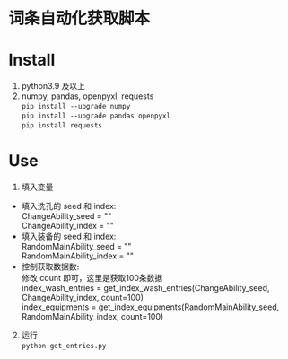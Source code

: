 # 词条自动化获取脚本

# Install
1. python3.9 及以上
2. numpy, pandas, openpyxl, requests  
`pip install --upgrade numpy`  
`pip install --upgrade pandas openpyxl`  
`pip install requests`

# Use
1. 填入变量
* 填入洗孔的 seed 和 index:  
ChangeAbility_seed = ""  
ChangeAbility_index = ""  
* 填入装备的 seed 和 index:  
RandomMainAbility_seed = ""  
RandomMainAbility_index = ""
* 控制获取数据数:  
修改 count 即可，这里是获取100条数据  
index_wash_entries = get_index_wash_entries(ChangeAbility_seed, ChangeAbility_index, count=100)  
index_equipments = get_index_equipments(RandomMainAbility_seed, RandomMainAbility_index, count=100)  
2. 运行  
`python get_entries.py`
